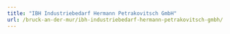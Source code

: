 ```yaml
---
title: "IBH Industriebedarf Hermann Petrakovitsch GmbH"
url: /bruck-an-der-mur/ibh-industriebedarf-hermann-petrakovitsch-gmbh/
---
```

